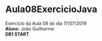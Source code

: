 # Aula08ExercicioJava

Exercicio da Aula 08 do dia 17/07/2019  
**Aluno:** João Guilherme  
**DB1 START**

